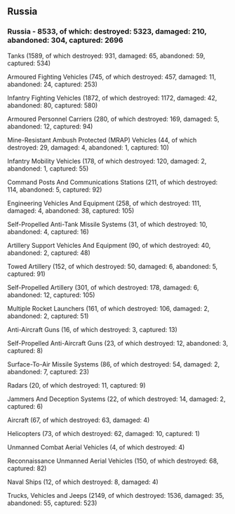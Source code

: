 
 
 ## Russia
 
 ### Russia - 8533, of which: destroyed: 5323, damaged: 210, abandoned: 304, captured: 2696

 

 

 Tanks (1589, of which destroyed: 931, damaged: 65, abandoned: 59, captured: 534)

 Armoured Fighting Vehicles (745, of which destroyed: 457, damaged: 11, abandoned: 24, captured: 253)

 Infantry Fighting Vehicles (1872, of which destroyed: 1172, damaged: 42, abandoned: 80, captured: 580)

 Armoured Personnel Carriers (280, of which destroyed: 169, damaged: 5, abandoned: 12, captured: 94)

 Mine-Resistant Ambush Protected (MRAP) Vehicles (44, of which destroyed: 29, damaged: 4, abandoned: 1, captured: 10)

 Infantry Mobility Vehicles (178, of which destroyed: 120, damaged: 2, abandoned: 1, captured: 55)

 Command Posts And Communications Stations (211, of which destroyed: 114, abandoned: 5, captured: 92)

 Engineering Vehicles And Equipment (258, of which destroyed: 111, damaged: 4, abandoned: 38, captured: 105)

 Self-Propelled Anti-Tank Missile Systems (31, of which destroyed: 10, abandoned: 4, captured: 16)

 Artillery Support Vehicles And Equipment (90, of which destroyed: 40, abandoned: 2, captured: 48)

 Towed Artillery (152, of which destroyed: 50, damaged: 6, abandoned: 5, captured: 91)

 Self-Propelled Artillery (301, of which destroyed: 178, damaged: 6, abandoned: 12, captured: 105)

 Multiple Rocket Launchers (161, of which destroyed: 106, damaged: 2, abandoned: 2, captured: 51)

 Anti-Aircraft Guns (16, of which destroyed: 3, captured: 13)

 Self-Propelled Anti-Aircraft Guns (23, of which destroyed: 12, abandoned: 3, captured: 8)

 Surface-To-Air Missile Systems (86, of which destroyed: 54, damaged: 2, abandoned: 7, captured: 23)

 Radars (20, of which destroyed: 11, captured: 9)

 Jammers And Deception Systems (22, of which destroyed: 14, damaged: 2, captured: 6)

 Aircraft (67, of which destroyed: 63, damaged: 4)

 Helicopters (73, of which destroyed: 62, damaged: 10, captured: 1)

 Unmanned Combat Aerial Vehicles (4, of which destroyed: 4)

 Reconnaissance Unmanned Aerial Vehicles (150, of which destroyed: 68, captured: 82)

 Naval Ships (12, of which destroyed: 8, damaged: 4)

 Trucks, Vehicles and Jeeps (2149, of which destroyed: 1536, damaged: 35, abandoned: 55, captured: 523)

